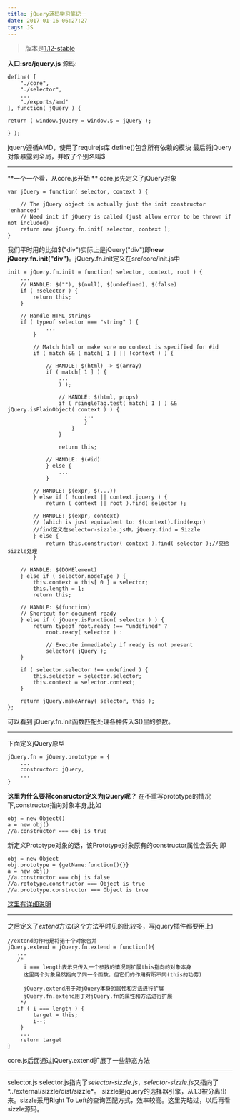 ```yaml
---
title: jQuery源码学习笔记一
date: 2017-01-16 06:27:27
tags: JS
---
```

> 版本是[1.12-stable](https://github.com/jquery/jquery/blob/1.12-stable)

**入口:src/jquery.js**
源码:

	define( [
		"./core",
		"./selector",
		...
		"./exports/amd"
	], function( jQuery ) {
	
	return ( window.jQuery = window.$ = jQuery );
	
	} );

jquery遵循AMD，使用了requirejs库
define()包含所有依赖的模块
最后将jQuery对象暴露到全局，并取了个别名叫$

---
**一个一个看，从core.js开始 **
core.js先定义了jQuery对象

    var jQuery = function( selector, context ) {

        // The jQuery object is actually just the init constructor 'enhanced'
        // Need init if jQuery is called (just allow error to be thrown if not included)
        return new jQuery.fn.init( selector, context );
    }

我们平时用的比如$("div")实际上是jQuery("div")即**new  jQuery.fn.init("div")**。jQuery.fn.init定义在src/core/init.js中


	init = jQuery.fn.init = function( selector, context, root ) {
		...
		// HANDLE: $(""), $(null), $(undefined), $(false)
		if ( !selector ) {
			return this;
		}

		// Handle HTML strings
		if ( typeof selector === "string" ) {
			    ...
			}

			// Match html or make sure no context is specified for #id
			if ( match && ( match[ 1 ] || !context ) ) {

				// HANDLE: $(html) -> $(array)
				if ( match[ 1 ] ) {
			        ...
					) );

					// HANDLE: $(html, props)
					if ( rsingleTag.test( match[ 1 ] ) && jQuery.isPlainObject( context ) ) {
                            ...
							}
						}
					}

					return this;

				// HANDLE: $(#id)
				} else {
					...
				}

			// HANDLE: $(expr, $(...))
			} else if ( !context || context.jquery ) {
				return ( context || root ).find( selector );

			// HANDLE: $(expr, context)
			// (which is just equivalent to: $(context).find(expr)
			//find定义在selector-sizzle.js中，jQuery.find = Sizzle
			} else {
				return this.constructor( context ).find( selector );//交给sizzle处理
			}

		// HANDLE: $(DOMElement)
		} else if ( selector.nodeType ) {
			this.context = this[ 0 ] = selector;
			this.length = 1;
			return this;

		// HANDLE: $(function)
		// Shortcut for document ready
		} else if ( jQuery.isFunction( selector ) ) {
			return typeof root.ready !== "undefined" ?
				root.ready( selector ) :

				// Execute immediately if ready is not present
				selector( jQuery );
		}

		if ( selector.selector !== undefined ) {
			this.selector = selector.selector;
			this.context = selector.context;
		}

		return jQuery.makeArray( selector, this );
	};

可以看到 jQuery.fn.init函数匹配处理各种传入$()里的参数。

---
下面定义jQuery原型

    jQuery.fn = jQuery.prototype = {
        ...
        constructor: jQuery,
        ...
    }
**这里为什么要将consructor定义为jQuery呢？**
在不重写prototype的情况下,constructor指向对象本身,比如  

	obj = new Object()
	a = new obj()  
	//a.constructor === obj is true
	
新定义Prototype对象的话，该Prototype对象原有的constructor属性会丢失
即

	obj = new Object
	obj.prototype = {getName:function(){}}
	a = new obj()
	//a.constructor === obj is false
	//a.rototype.constructor === Object is true
	//a.prototype.constructor === Object is true
	
	
[这里有详细说明](http://blog.csdn.net/chunqiuwei/article/details/22092551)

---
之后定义了*extend*方法(这个方法平时见的比较多，写jquery插件都要用上)

    //extend的作用是将诺干个对象合并
    jQuery.extend = jQuery.fn.extend = function(){
       ...
       /*
         i === length表示只传入一个参数的情况则扩展this指向的对象本身
         这里两个对象虽然指向了同一个函数，但它们的作用有所不同(this的功劳)

         jQuery.extend用于对jQuery本身的属性和方法进行扩展
         jQuery.fn.extend用于对jQuery.fn的属性和方法进行扩展
        */
       if ( i === length ) {
			target = this;
			i--;
	    }
		...
		return target
	} 
   core.js后面通过jQuery.extend扩展了一些静态方法

---
selector.js 
selector.js指向了*selector-sizzle.js*，*selector-sizzle.js*又指向了*../external/sizzle/dist/sizzle*。
sizzle是jquery的选择器引擎，从1.3被分离出来。sizzle采用Right To Left的查询匹配方式，效率较高。这里先略过，以后再看sizzle源码。



